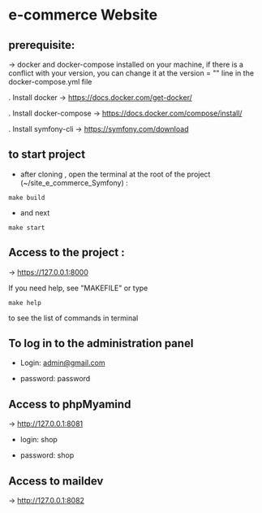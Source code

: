 #  e-commerce Website


## prerequisite: 

-> docker and docker-compose installed on your machine, if there is a conflict with your version, you can change it at the version = "" line in the docker-compose.yml file 

. Install docker -> https://docs.docker.com/get-docker/

. Install docker-compose -> https://docs.docker.com/compose/install/

. Install symfony-cli  -> https://symfony.com/download

## to start  project 

* after cloning , open the terminal at the root of the project (~/site_e_commerce_Symfony) : 

``` 
make build
``` 
* and next 

``` 
make start
``` 
## Access to the project : 

-> https://127.0.0.1:8000

If you need help, see "MAKEFILE" or type

``` 
make help
``` 
to see the list of commands in terminal 


## To log in to the administration panel

* Login: admin@gmail.com 

* password: password


## Access to phpMyamind

->  http://127.0.0.1:8081

* login: shop

* password: shop 

## Access to maildev 

-> http://127.0.0.1:8082
